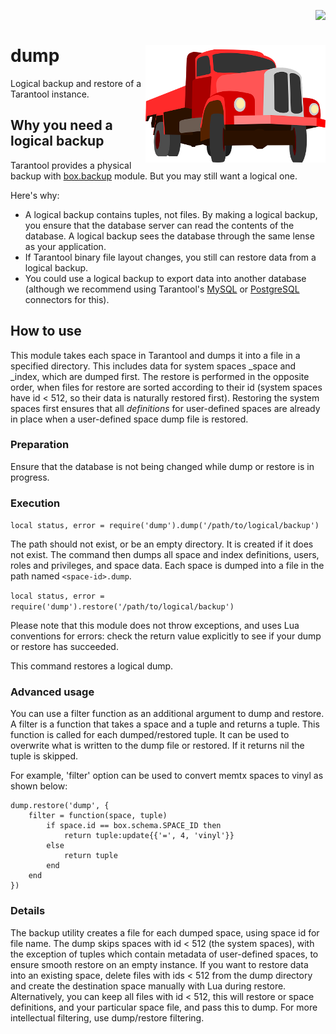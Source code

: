 <a href="https://travis-ci.org/tarantool/dump"><img src="https://travis-ci.org/tarantool/dump.png?branch=master" align="right"></a><br/>

# dump <img src="https://github.com/tarantool/dump/blob/master/docs/truck.png?raw=true" align="right">

Logical backup and restore of a Tarantool instance.

## Why you need a logical backup

Tarantool provides a physical backup with
[box.backup](https://tarantool.org/en/doc/1.7/book/admin/backups.html#hot-backup-vinyl-memtx)
module. But you may still want a logical one.

Here's why:

* A logical backup contains tuples, not files. By making a logical backup, you
  ensure that the database server can read the contents of the database.
  A logical backup sees the database through the same lense as your application.
* If Tarantool binary file layout changes, you still can restore data from a
  logical backup.
* You could use a logical backup to export data into another database (although
  we recommend using Tarantool's [MySQL](http://github.com/tarantool/mysql) or
  [PostgreSQL](http://github.com/tarantool/pg) connectors for this).

## How to use

This module takes each space in Tarantool and dumps it into a file in a specified directory.
This includes data for system spaces _space and _index, which are dumped first. The restore
is performed in the opposite order, when files for restore are sorted according to their id 
(system spaces have id < 512, so their data is naturally restored first). Restoring the system 
spaces first ensures that all *definitions* for user-defined spaces are already in place when a 
user-defined space dump file is restored.

### Preparation

Ensure that the database is not being changed while dump or restore is in progress.

### Execution

```local status, error = require('dump').dump('/path/to/logical/backup')```

The path should not exist, or be an empty directory. It is created if it does
not exist. The command then dumps all space and index definitions, users, roles
and privileges, and space data. Each space is dumped into a file in the path
named `<space-id>.dump`.

```local status, error = require('dump').restore('/path/to/logical/backup')```

Please note that this module does not throw exceptions, and uses Lua conventions for
errors: check the return value explicitly to see if your dump or restore has succeeded.

This command restores a logical dump.

### Advanced usage

You can use a filter function as an additional argument to dump and restore.
A filter is a function that takes a space and a tuple and returns a tuple. 
This function is called for each dumped/restored tuple. It can be used to overwrite
what is written to the dump file or restored. If it returns nil the tuple is skipped.

For example, 'filter' option can be used to convert memtx spaces to vinyl as
shown below:
```
dump.restore('dump', {
    filter = function(space, tuple)
        if space.id == box.schema.SPACE_ID then
            return tuple:update{{'=', 4, 'vinyl'}}
        else
            return tuple
        end
    end
})
```

### Details

The backup utility creates a file for each dumped space, using space id for file name. The dump skips spaces with id < 512 (the system spaces), with the exception of tuples which contain metadata of user-defined spaces, to ensure smooth restore on an empty instance. If you want to restore data into an existing space, delete files with ids < 512 from the dump directory and create the destination space manually with Lua during restore. Alternatively, you can keep all files with id < 512, this will restore or space definitions, and your particular space file, and pass this to dump. For more intellectual filtering, use dump/restore filtering.
